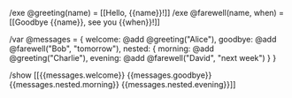 /exe @greeting(name) = [[Hello, {{name}}!]]
/exe @farewell(name, when) = [[Goodbye {{name}}, see you {{when}}!]]

/var @messages = {
welcome: @add @greeting("Alice"),
goodbye: @add @farewell("Bob", "tomorrow"),
nested: {
morning: @add @greeting("Charlie"),
evening: @add @farewell("David", "next week")
  }
}

/show [[{{messages.welcome}}
{{messages.goodbye}}
{{messages.nested.morning}}
{{messages.nested.evening}}]]